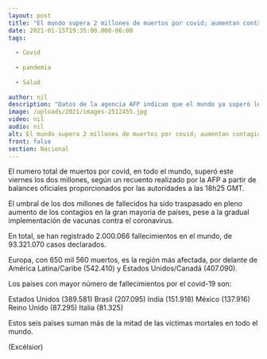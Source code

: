 ```yaml
---
layout: post
title: "El mundo supera 2 millones de muertos por covid; aumentan contagios"
date: 2021-01-15T19:35:00.000-06:00
tags:
  
  - Covid
  
  - pandemia
  
  - Salud
  
author: nil
description: "Datos de la agencia AFP indican que el mundo ya superó los 2 millones de muertos por el covid."
image: /uploads/2021/images-2512455.jpg
video: nil
audio: nil
alt: El mundo supera 2 millones de muertos por covid; aumentan contagios
front: false
section: Nacional
---
```


El numero total de muertos por covid, en todo el mundo, superó este viernes los dos millones, según un recuento realizado por la AFP a partir de balances oficiales proporcionados por las autoridades a las 18h25 GMT.

El umbral de los dos millones de fallecidos ha sido traspasado en pleno aumento de los contagios en la gran mayoría de países, pese a la gradual implementación de vacunas contra el coronavirus.

En total, se han registrado 2.000.066 fallecimientos en el mundo, de 93.321.070 casos declarados.

Europa, con 650 mil 560 muertos, es la región más afectada, por delante de América Latina/Caribe (542.410) y Estados Unidos/Canadá (407.090).

Los países con mayor número de fallecimientos por el covid-19 son:

Estados Unidos (389.581)
Brasil (207.095)
India (151.918)
México (137.916)
Reino Unido (87.295)
Italia (81.325)

Estos seis países suman más de la mitad de las víctimas mortales en todo el mundo.

(Excélsior)